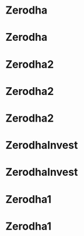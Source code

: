 # Zerodha
# Zerodha
# Zerodha2
# Zerodha2
# Zerodha2
# ZerodhaInvest
# ZerodhaInvest
# Zerodha1
# Zerodha1
